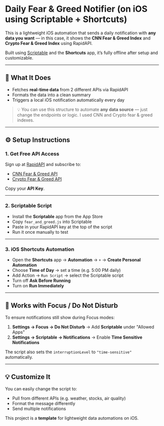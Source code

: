 # Daily Fear & Greed Notifier (on iOS using Scriptable + Shortcuts)

This is a lightweight iOS automation that sends a daily notification with **any data you want** — in this case, it shows the **CNN Fear & Greed Index** and **Crypto Fear & Greed Index** using RapidAPI.

Built using [Scriptable](https://apps.apple.com/app/scriptable/id1405459188) and the **Shortcuts** app, it’s fully offline after setup and customizable.

---

## 🚀 What It Does

- Fetches **real-time data** from 2 different APIs via RapidAPI
- Formats the data into a clean summary
- Triggers a local iOS notification automatically every day

> 💡 You can use this structure to automate **any data source** — just change the endpoints or logic. I used CNN and Crypto fear & greed indexes.

---

## ⚙️ Setup Instructions

### 1. Get Free API Access

Sign up at [RapidAPI](https://rapidapi.com/) and subscribe to:

- [CNN Fear & Greed API](https://rapidapi.com/portals/api/fear-and-greed-index)
- [Crypto Fear & Greed API](https://rapidapi.com/Onshobgdan-5SUbvWmtd0U/api/crypto-fear-greed-index2)

Copy your **API Key**.

---

### 2. Scriptable Script

- Install the **Scriptable** app from the App Store
- Copy `fear_and_greed.js` into Scriptable
- Paste in your RapidAPI key at the top of the script
- Run it once manually to test

---

### 3. iOS Shortcuts Automation

- Open the **Shortcuts** app → **Automation** → `+` → **Create Personal Automation**
- Choose **Time of Day** → set a time (e.g. 5:00 PM daily)
- Add Action → `Run Script` → select the Scriptable script
- Turn off **Ask Before Running**
- Turn on **Run Immediately**

---

## 🔕 Works with Focus / Do Not Disturb

To ensure notifications still show during Focus modes:

1. **Settings → Focus → Do Not Disturb** → Add **Scriptable** under "Allowed Apps"
2. **Settings → Scriptable → Notifications** → Enable **Time Sensitive Notifications**

The script also sets the `interruptionLevel` to `"time-sensitive"` automatically.

---

## 💡 Customize It

You can easily change the script to:
- Pull from different APIs (e.g. weather, stocks, air quality)
- Format the message differently
- Send multiple notifications

This project is a **template** for lightweight data automations on iOS.

